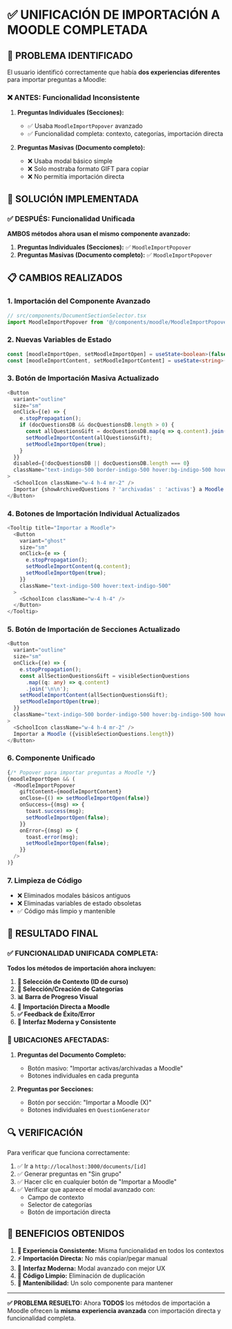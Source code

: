 # ✅ UNIFICACIÓN DE IMPORTACIÓN A MOODLE COMPLETADA

## 🎯 **PROBLEMA IDENTIFICADO**

El usuario identificó correctamente que había **dos experiencias diferentes** para importar preguntas a Moodle:

### ❌ **ANTES: Funcionalidad Inconsistente**

1. **Preguntas Individuales (Secciones):**
   - ✅ Usaba `MoodleImportPopover` avanzado
   - ✅ Funcionalidad completa: contexto, categorías, importación directa

2. **Preguntas Masivas (Documento completo):**
   - ❌ Usaba modal básico simple
   - ❌ Solo mostraba formato GIFT para copiar
   - ❌ No permitía importación directa

## 🔧 **SOLUCIÓN IMPLEMENTADA**

### ✅ **DESPUÉS: Funcionalidad Unificada**

**AMBOS métodos ahora usan el mismo componente avanzado:**

1. **Preguntas Individuales (Secciones):** ✅ `MoodleImportPopover`
2. **Preguntas Masivas (Documento completo):** ✅ `MoodleImportPopover`

## 📋 **CAMBIOS REALIZADOS**

### 1. **Importación del Componente Avanzado**
```typescript
// src/components/DocumentSectionSelector.tsx
import MoodleImportPopover from '@/components/moodle/MoodleImportPopover';
```

### 2. **Nuevas Variables de Estado**
```typescript
const [moodleImportOpen, setMoodleImportOpen] = useState<boolean>(false);
const [moodleImportContent, setMoodleImportContent] = useState<string>('');
```

### 3. **Botón de Importación Masiva Actualizado**
```typescript
<Button 
  variant="outline"
  size="sm"
  onClick={(e) => {
    e.stopPropagation();
    if (docQuestionsDB && docQuestionsDB.length > 0) {
      const allQuestionsGift = docQuestionsDB.map(q => q.content).join('\n\n');
      setMoodleImportContent(allQuestionsGift);
      setMoodleImportOpen(true);
    }
  }}
  disabled={!docQuestionsDB || docQuestionsDB.length === 0}
  className="text-indigo-500 border-indigo-500 hover:bg-indigo-500 hover:text-white"
>
  <SchoolIcon className="w-4 h-4 mr-2" />
  Importar {showArchivedQuestions ? 'archivadas' : 'activas'} a Moodle ({docQuestionsDB?.length || 0})
</Button>
```

### 4. **Botones de Importación Individual Actualizados**
```typescript
<Tooltip title="Importar a Moodle">
  <Button
    variant="ghost"
    size="sm"
    onClick={e => {
      e.stopPropagation();
      setMoodleImportContent(q.content);
      setMoodleImportOpen(true);
    }}
    className="text-indigo-500 hover:text-indigo-500"
  >
    <SchoolIcon className="w-4 h-4" />
  </Button>
</Tooltip>
```

### 5. **Botón de Importación de Secciones Actualizado**
```typescript
<Button
  variant="outline"
  size="sm"
  onClick={(e) => {
    e.stopPropagation();
    const allSectionQuestionsGift = visibleSectionQuestions
      .map((q: any) => q.content)
      .join('\n\n');
    setMoodleImportContent(allSectionQuestionsGift);
    setMoodleImportOpen(true);
  }}
  className="text-indigo-500 border-indigo-500 hover:bg-indigo-500 hover:text-white"
>
  <SchoolIcon className="w-4 h-4 mr-2" />
  Importar a Moodle ({visibleSectionQuestions.length})
</Button>
```

### 6. **Componente Unificado**
```typescript
{/* Popover para importar preguntas a Moodle */}
{moodleImportOpen && (
  <MoodleImportPopover
    giftContent={moodleImportContent}
    onClose={() => setMoodleImportOpen(false)}
    onSuccess={(msg) => {
      toast.success(msg);
      setMoodleImportOpen(false);
    }}
    onError={(msg) => {
      toast.error(msg);
      setMoodleImportOpen(false);
    }}
  />
)}
```

### 7. **Limpieza de Código**
- ❌ Eliminados modales básicos antiguos
- ❌ Eliminadas variables de estado obsoletas
- ✅ Código más limpio y mantenible

## 🎉 **RESULTADO FINAL**

### ✅ **FUNCIONALIDAD UNIFICADA COMPLETA:**

**Todos los métodos de importación ahora incluyen:**

1. **🎯 Selección de Contexto (ID de curso)**
2. **📁 Selección/Creación de Categorías**
3. **📊 Barra de Progreso Visual**
4. **🚀 Importación Directa a Moodle**
5. **✅ Feedback de Éxito/Error**
6. **🎨 Interfaz Moderna y Consistente**

### 📍 **UBICACIONES AFECTADAS:**

1. **Preguntas del Documento Completo:**
   - Botón masivo: "Importar activas/archivadas a Moodle"
   - Botones individuales en cada pregunta

2. **Preguntas por Secciones:**
   - Botón por sección: "Importar a Moodle (X)"
   - Botones individuales en `QuestionGenerator`

## 🔍 **VERIFICACIÓN**

Para verificar que funciona correctamente:

1. ✅ Ir a `http://localhost:3000/documents/[id]`
2. ✅ Generar preguntas en "Sin grupo" 
3. ✅ Hacer clic en cualquier botón de "Importar a Moodle"
4. ✅ Verificar que aparece el modal avanzado con:
   - Campo de contexto
   - Selector de categorías
   - Botón de importación directa

## 🎯 **BENEFICIOS OBTENIDOS**

1. **🔄 Experiencia Consistente:** Misma funcionalidad en todos los contextos
2. **⚡ Importación Directa:** No más copiar/pegar manual
3. **🎨 Interfaz Moderna:** Modal avanzado con mejor UX
4. **🧹 Código Limpio:** Eliminación de duplicación
5. **🔧 Mantenibilidad:** Un solo componente para mantener

---

**✅ PROBLEMA RESUELTO:** Ahora **TODOS** los métodos de importación a Moodle ofrecen la **misma experiencia avanzada** con importación directa y funcionalidad completa. 